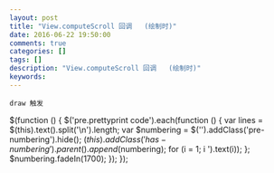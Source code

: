 ```yaml
---
layout: post
title: "View.computeScroll 回调   (绘制时)"
date: 2016-06-22 19:50:00 
comments: true
categories: []
tags: []
description: "View.computeScroll 回调   (绘制时)"
keywords: 
---
```



 
  
   
    draw 触发
   
  
 
 
  $(function () {
                $('pre.prettyprint code').each(function () {
                    var lines = $(this).text().split('\n').length;
                    var $numbering = $('').addClass('pre-numbering').hide();
                    $(this).addClass('has-numbering').parent().append($numbering);
                    for (i = 1; i ').text(i));
                    };
                    $numbering.fadeIn(1700);
                });
            });
 


